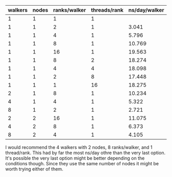 | walkers | nodes | ranks/walker | threads/rank | ns/day/walker | ns/day |
|---------|-------|--------------|--------------|---------------|--------|
| 1       | 1     | 1            | 1            |          |   |
| 1       | 1     | 2            | 1            | 3.041         | 3.041  |
| 1       | 1     | 4            | 1            | 5.796         | 5.796  |
| 1       | 1     | 8            | 1            | 10.769        | 10.769 |
| 1       | 1     | 16           | 1            | 19.563        | 19.563 |
| 1       | 1     | 8            | 2            | 18.274        | 18.274 |
| 1       | 1     | 4            | 4            | 18.098        | 18.098 |
| 1       | 1     | 2            | 8            | 17.448        | 17.448 |
| 1       | 1     | 1            | 16           | 18.275        | 18.275 |
| 2       | 1     | 8            | 1            | 10.234        | 20.468 |
| 4       | 1     | 4            | 1            | 5.322         | 21.291 |
| 8       | 1     | 2            | 1            | 2.721         | 21.767 |
| 2       | 2     | 16           | 1            | 11.075        | 22.215 |
| 4       | 2     | 8            | 1            | 6.373         | 35.492 |
| 8       | 2     | 4            | 1            | 4.105         | 32.841 |

I would recommend the 4 walkers with 2 nodes, 8 ranks/walker, and 1 thread/rank. This had by far the most ns/day othre than the very last option. It's possible the very last option might be better depending on the conditions though. Since they use the same number of nodes it might be worth trying either of them. 


